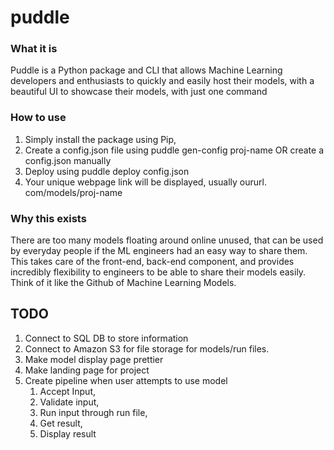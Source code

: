# puddle
### What it is
Puddle is a Python package and CLI that allows Machine Learning developers and enthusiasts to quickly and easily host their models, with a beautiful UI to showcase their models, with just one command

### How to use
1. Simply install the package using Pip,
2. Create a config.json file using puddle gen-config proj-name OR create a config.json manually
3. Deploy using puddle deploy config.json
4. Your unique webpage link will be displayed, usually oururl. com/models/proj-name

### Why this exists
There are too many models floating around online unused, that can be used by everyday people if the ML engineers had an easy way to share them. This takes care of the front-end, back-end component, and provides incredibly flexibility to engineers to be able to share their models easily. Think of it like the Github of Machine Learning Models. 

## TODO
1. Connect to SQL DB to store information
2. Connect to Amazon S3 for file storage for models/run files. 
3. Make model display page prettier
4. Make landing page for project
5. Create pipeline when user attempts to use model
   1. Accept Input,
   2. Validate input,
   3. Run input through run file,
   4. Get result,
   5. Display result
   
   

